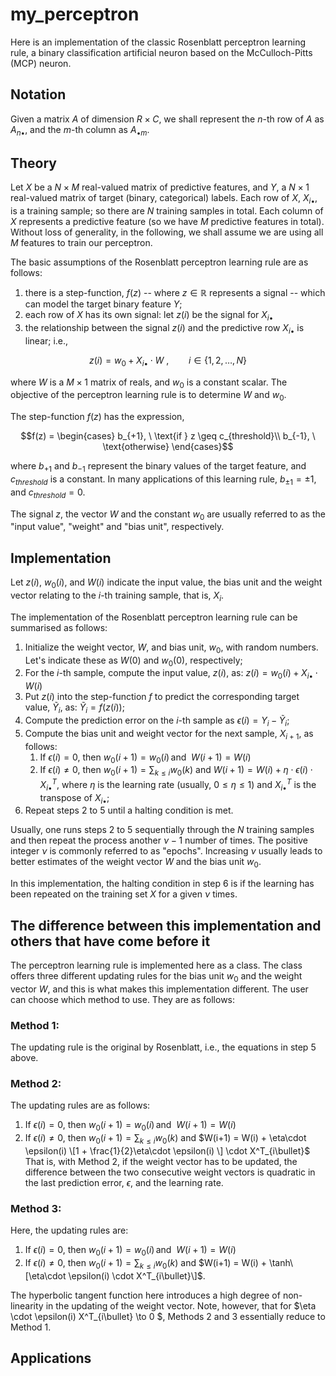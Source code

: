 # my_perceptron

Here is an implementation of the classic Rosenblatt perceptron learning rule, a binary classification artificial neuron based on the McCulloch-Pitts (MCP) neuron.

## Notation
Given a matrix $A$ of dimension $R \times C$, we shall represent the $n$-th row of $A$ as $A_{n\bullet}$, and the $m$-th column as $A_{\bullet m}$. 

## Theory
Let $X$ be a $N \times M$ real-valued matrix of predictive features, and $Y$, a $N \times 1$ real-valued matrix of target (binary, categorical) labels. Each row of $X$, $X_{i\bullet}$, is a training sample; so there are $N$ training samples in total. Each column of $X$ represents a predictive feature (so we have $M$ predictive features in total). Without loss of generality, in the following, we shall assume we are using all $M$ features to train our perceptron.

The basic assumptions of the Rosenblatt perceptron learning rule are as follows: 
1. there is a step-function, $f(z)$ -- where $z \in \mathbb{R}$ represents a signal -- which can model the target binary feature $Y$;
2. each row of $X$ has its own signal: let $z(i)$ be the signal for $X_{i\bullet}$
3. the relationship between the signal $z(i)$ and the predictive row $X_{i\bullet}$ is linear; i.e.,
```math
z(i) = w_0 + X_{i\bullet} \cdot W \ , \qquad i \in \{1, 2, \ldots, N\}
```
where $W$ is a $M \times 1$ matrix of reals, and $w_0$ is a constant scalar. The objective of the perceptron learning rule is to determine $W$ and $w_0$.

The step-function $f(z)$ has the expression,
```math
f(z) =   \begin{cases}
b_{+1}, \ \text{if } z \geq c_{threshold}\\
b_{-1}, \ \text{otherwise}
\end{cases}
```
where $b_{+1}$ and $b_{-1}$ represent the binary values of the target feature, and $c_{threshold}$ is a constant. In many applications of this learning rule, $b_{\pm 1} = \pm1$, and $c_{threshold} = 0$.

The signal $z$, the vector $W$ and the constant $w_0$ are usually referred to as the "input value", "weight" and "bias unit", respectively.

## Implementation

Let $z(i)$, $w_0(i)$, and $W(i)$ indicate the input value, the bias unit and the weight vector relating to the $i$-th training sample, that is, $X_i$. 

The implementation of the Rosenblatt perceptron learning rule can be summarised as follows:
1. Initialize  the weight vector, $W$, and bias unit, $w_0$, with random numbers. Let's indicate these as $W(0)$ and $w_0(0)$, respectively;
2. For the $i$-th sample, compute the input value, $z(i)$, as: $z(i) = w_0(i) + X_{i \bullet} \cdot W(i)$
3. Put $z(i)$ into the step-function $f$ to predict the corresponding target value, $\tilde{Y}_i$, as: $\tilde{Y}_i = f(z(i))$;
4. Compute the prediction error on the $i$-th sample as $\epsilon(i) = Y_i - \tilde{Y}_i$;
5. Compute the bias unit and weight vector for the next sample, $X_{i+1}$, as follows:
     1) If $\epsilon(i) = 0$, then $w_0(i+1) = w_0(i) \, \text{and } \  W(i+1) = W(i)$
     2) If $\epsilon(i) \neq 0$, then $w_0(i+1) = \sum_{k \leq i}w_0(k)$ and $W(i+1) = W(i) + \eta\cdot \epsilon(i) \cdot X^T_{i\bullet}$, where $\eta$ is the learning rate (usually, $0 \leq \eta \leq 1$) and $X^T_{i\bullet}$ is the transpose of $X_{i\bullet}$;
6. Repeat steps 2 to 5 until a halting condition is met.

Usually, one runs steps 2 to 5 sequentially through the $N$ training samples and then repeat the process another $\nu-1$ number of times. The positive integer $\nu$ is commonly referred to as "epochs". Increasing $\nu$ usually leads to better estimates of the weight vector $W$ and the bias unit $w_0$.

In this implementation, the halting condition in step 6 is if the learning has been repeated on the training set $X$ for a given $\nu$ times.

## The difference between this implementation and others that have come before it
The perceptron learning rule is implemented here as a class. The class offers three different updating rules for the bias unit $w_0$ and the weight vector $W$, and this is what makes this implementation different. The user can choose which method to use. They are as follows:
### Method 1:
The updating rule is the original by Rosenblatt, i.e., the equations in step 5 above.
### Method 2:
The updating rules are as follows:
  1. If $\epsilon(i) = 0$, then $w_0(i+1) = w_0(i) \, \text{and } \  W(i+1) = W(i)$
  2.  If $\epsilon(i) \neq 0$, then $w_0(i+1) = \sum_{k \leq i}w_0(k)$ and $W(i+1) = W(i) + \eta\cdot \epsilon(i) \[1 + \frac{1}{2}\eta\cdot \epsilon(i) \] \cdot X^T_{i\bullet}$
That is, with Method 2, if the weight vector has to be updated, the difference between the two consecutive weight vectors is quadratic in the last prediction error, $\epsilon$, and the learning rate.
### Method 3:
Here, the updating rules are:
  1. If $\epsilon(i) = 0$, then $w_0(i+1) = w_0(i) \, \text{and } \  W(i+1) = W(i)$
  2.  If $\epsilon(i) \neq 0$, then $w_0(i+1) = \sum_{k \leq i}w_0(k)$ and $W(i+1) = W(i) + \tanh\[\eta\cdot \epsilon(i) \cdot X^T_{i\bullet}\]$.

The hyperbolic tangent function here introduces a high degree of non-linearity in the updating of the weight vector. Note, however, that for $\eta \cdot \epsilon(i) X^T_{i\bullet} \to 0 $, Methods 2 and 3 essentially reduce to Method 1.

## Applications
